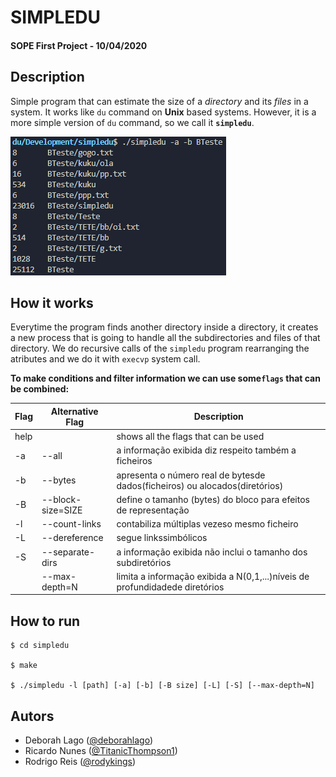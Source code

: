 # SIMPLEDU

#### SOPE First Project - 10/04/2020

## Description

Simple program that can estimate the size of a *directory* and its *files* in a system. It works like `du` command on **Unix** based systems. However, it is a more simple version of `du` command, so we call it **`simpledu`**. 

![sample image](https://github.com/rodykings/simpledu/blob/master/samples/1.png)

## How it works

Everytime the program finds another directory inside a directory, it creates a new process that is going to handle all the subdirectories and files of that directory. We do recursive calls of the `simpledu` program rearranging the atributes and we do it with `execvp` system call.

**To make conditions and filter information we can use some`flags` that can be combined:**

| Flag | Alternative Flag  | Description                                                               |
|------|-------------------|---------------------------------------------------------------------------|
|help  |                   |shows all the flags that can be used                                       |
|-a    | --all             |a informação exibida diz respeito também a ficheiros                       |
|-b    | --bytes           |apresenta o número real de bytesde dados(ficheiros) ou alocados(diretórios)|
|-B    | --block-size=SIZE |define o tamanho (bytes) do bloco para efeitos de representação            |
|-l    | --count-links     |contabiliza múltiplas vezeso mesmo ficheiro                                |
|-L    | --dereference     |segue linkssimbólicos                                                      |
|-S    | --separate-dirs   |a informação exibida não inclui o tamanho dos subdiretórios                |
|      | --max-depth=N     |limita a informação exibida a N(0,1,...)níveis de profundidadede diretórios|


## How to run

```
$ cd simpledu
  
$ make
 
$ ./simpledu -l [path] [-a] [-b] [-B size] [-L] [-S] [--max-depth=N]
```

## Autors

- Deborah Lago (<a href="https://github.com/deborahlago">@deborahlago</a>)
- Ricardo Nunes (<a href="https://github.com/TitanicThompson1">@TitanicThompson1</a>)
- Rodrigo Reis  (<a href="https://github.com/rodykings">@rodykings</a>)
